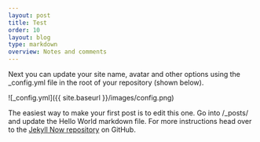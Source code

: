 ```yaml
---
layout: post
title: Test
order: 10
layout: blog
type: markdown
overview: Notes and comments
---
```


Next you can update your site name, avatar and other options using the _config.yml file in the root of your repository (shown below).

![_config.yml]({{ site.baseurl }}/images/config.png)

The easiest way to make your first post is to edit this one. Go into /_posts/ and update the Hello World markdown file. For more instructions head over to the [Jekyll Now repository](https://github.com/barryclark/jekyll-now) on GitHub.

<script src="https://utteranc.es/client.js"
        repo="costinm/costinm.github.io"
        issue-term="pathname"
        theme="github-light"
        crossorigin="anonymous"
        async>
</script>
